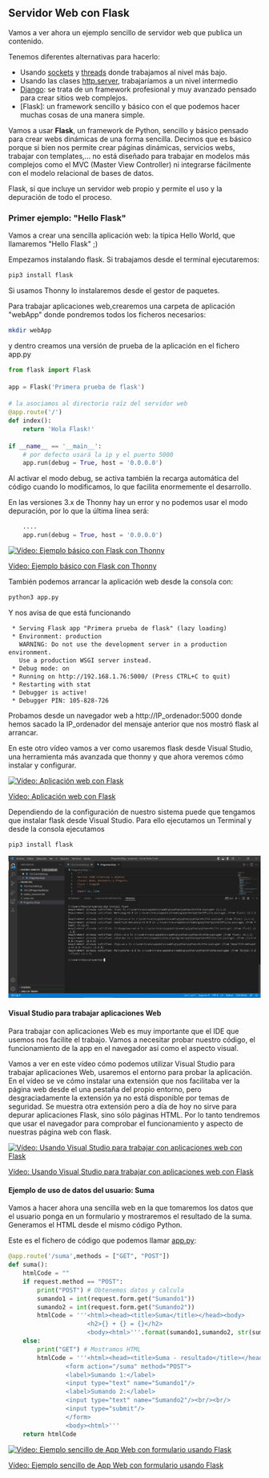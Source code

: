 ## Servidor Web con Flask

Vamos a ver ahora un ejemplo sencillo de servidor web que publica un contenido.

Tenemos diferentes alternativas para hacerlo:

* Usando [sockets](https://docs.python.org/es/3/howto/sockets.html) y [threads](https://docs.python.org/es/3/library/threading.html) donde trabajamos al  nivel más bajo.
* Usando las clases [http.server](https://docs.python.org/3/library/http.server.html), trabajaríamos a un nivel intermedio
* [Django](https://www.djangoproject.com/): se trata de un framework profesional y muy avanzado pensado para crear sitios web complejos.
* [Flask]: un framework sencillo y básico con el que podemos hacer muchas cosas de una manera simple.

Vamos a usar **Flask**, un framework de Python, sencillo y básico pensado para crear webs dinámicas de una forma sencilla. Decimos que es básico porque si bien nos permite crear páginas dinámicas, servicios webs, trabajar con templates,... no está diseñado para trabajar en modelos más complejos como el MVC (Master View Controller) ni integrarse fácilmente con el modelo relacional de bases de datos.

Flask, sí que incluye un servidor web propio y permite el uso y la depuración de todo el proceso.

### Primer ejemplo: "Hello Flask"

Vamos a crear una sencilla aplicación web: la típica Hello World, que llamaremos "Hello Flask" ;)

Empezamos instalando flask. Si trabajamos desde el terminal ejecutaremos:

```sh
pip3 install flask
```

Si usamos Thonny lo instalaremos desde el gestor de paquetes.

Para trabajar aplicaciones web,crearemos una carpeta de aplicación "webApp" donde pondremos todos los ficheros necesarios:

```sh
mkdir webApp
```

y dentro creamos una versión de prueba de la aplicación en el fichero app.py

```python
from flask import Flask

app = Flask('Primera prueba de flask')

# la asociamos al directorio raíz del servidor web
@app.route('/') 
def index():
    return 'Hola Flask!'

if __name__ == '__main__':
    # por defecto usará la ip y el puerto 5000
    app.run(debug = True, host = '0.0.0.0') 

```

Al activar el modo debug, se activa también la recarga automática del código cuando lo modificamos, lo que facilita enormemente el desarrollo.

En las versiones 3.x de Thonny hay un error y no podemos usar el modo depuración, por lo que la última línea será:

```python
    ....
    app.run(debug = True, host = '0.0.0.0') 

```

[![Vídeo: Ejemplo básico con Flask con Thonny](https://img.youtube.com/vi/CgqgaiHDtzM/0.jpg)](https://drive.google.com/file/d/1wKd3zjA2WEep-ymDqO5ogEr3EqWUAtpN/view?usp=sharing)

[Vídeo: Ejemplo básico con Flask con Thonny](https://drive.google.com/file/d/1wKd3zjA2WEep-ymDqO5ogEr3EqWUAtpN/view?usp=sharing)


También podemos arrancar la aplicación web desde la consola con:

```sh
python3 app.py
```

Y nos avisa de que está funcionando
```
 * Serving Flask app "Primera prueba de flask" (lazy loading)
 * Environment: production
   WARNING: Do not use the development server in a production environment.
   Use a production WSGI server instead.
 * Debug mode: on
 * Running on http://192.168.1.76:5000/ (Press CTRL+C to quit)
 * Restarting with stat
 * Debugger is active!
 * Debugger PIN: 105-828-726
```

Probamos desde un navegador web a http://IP_ordenador:5000 donde hemos sacado la IP_ordenador del mensaje anterior que nos mostró flask al arrancar.

En este otro vídeo vamos a ver como usaremos flask desde Visual Studio, una herramienta más avanzada que thonny y que ahora veremos cómo instalar y configurar.

[![Vídeo: Aplicación web con Flask](https://img.youtube.com/vi/dG9qYmT20xw/0.jpg)](https://drive.google.com/file/d/1VN7jJxMg6xk0ccbSMSYc7GWSuIhzqXHD/view?usp=sharing)


[Vídeo: Aplicación web con Flask](https://drive.google.com/file/d/1VN7jJxMg6xk0ccbSMSYc7GWSuIhzqXHD/view?usp=sharing)

Dependiendo de la configuración de nuestro sistema puede que tengamos que instalar flask desde Visual Studio. Para ello ejecutamos un Terminal y desde la consola ejecutamos

```sh
pip3 install flask
```

![](./images/install_flask_windows_vscode.png)


#### Visual Studio para trabajar aplicaciones Web

Para trabajar con aplicaciones Web es muy importante que el IDE que usemos nos facilite el trabajo. Vamos a necesitar probar nuestro código, el funcionamiento de la app en el navegador así como el aspecto visual.

Vamos a ver en este vídeo cómo podemos utilizar Visual Studio para trabajar aplicaciones Web, usaremos el entorno para probar la aplicación. En el vídeo se ve cómo instalar una extensión que nos facilitaba ver la página web desde el una pestaña del propio entorno, pero desgraciadamente la extensión ya no está disponible por temas de seguridad. Se muestra otra extensión pero a día de hoy no sirve para depurar aplicaciones Flask, sino sólo páginas HTML. Por lo tanto tendremos que usar el navegador para comprobar el funcionamiento y aspecto de nuestras página web con flask.


[![Vídeo: Usando Visual Studio para trabajar con aplicaciones web con Flask](https://img.youtube.com/vi/MKAxLsM26J4/0.jpg)](https://drive.google.com/file/d/12xIzWEXdZbrYZllX9GOLF18pKB_z0ze6/view?usp=sharing)


[Vídeo: Usando Visual Studio para trabajar con aplicaciones web con Flask](https://drive.google.com/file/d/12xIzWEXdZbrYZllX9GOLF18pKB_z0ze6/view?usp=sharing)


#### Ejemplo de uso de datos del usuario: Suma

Vamos a hacer ahora una sencilla web en la que tomaremos los datos que el usuario ponga en un formulario y mostraremos el resultado de la suma. Generamos el HTML desde el mismo código Python.

Este es el fichero de código que podemos llamar [app.py](https://raw.githubusercontent.com/javacasm/CursoPython/master/codigo/webApp/app.py):


```python
@app.route('/suma',methods = ["GET", "POST"])
def suma():
    htmlCode = ""
    if request.method == "POST":
        print("POST") # Obtenemos datos y calcula
        sumando1 = int(request.form.get("Sumando1"))
        sumando2 = int(request.form.get("Sumando2"))
        htmlCode = '''<html><head><title>Suma</title></head><body>
                      <h2>{} + {} = {}</h2>
                      <body><html>'''.format(sumando1,sumando2, str(sumando1 +sumando2))
    else:
        print("GET") # Mostramos HTML
        htmlCode = '''<html><head><title>Suma - resultado</title></head><body>
                <form action="/suma" method="POST">
                <label>Sumando 1:</label>
                <input type="text" name="Sumando1"/>
                <label>Sumando 2:</label>
                <input type="text" name="Sumando2"/><br/><br/>
                <input type="submit"/>
                </form>
                <body><html>'''
    return htmlCode

```

[![Vídeo: Ejemplo sencillo de App Web con formulario usando  Flask](https://img.youtube.com/vi/wKHczqiOIyU/0.jpg)](https://drive.google.com/file/d/1CIG9P-fbr4lVTuZASkjI7c9IwEg-Z3G-/view?usp=sharing)

[Vídeo: Ejemplo sencillo de App Web con formulario usando  Flask](https://drive.google.com/file/d/1CIG9P-fbr4lVTuZASkjI7c9IwEg-Z3G-/view?usp=sharing)


